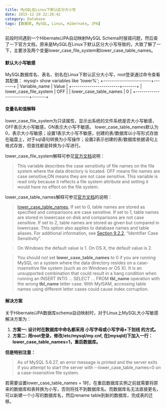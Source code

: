 ```yaml
---
title: MySQL在Linux下默认区分大小写
date: 2015-12-20 22:28:42
category: Database
tags: [数据库, MySQL, Linux, Hibernate, JPA]
---
```


前段时间遇到一个Hibernate/JPA自动映射MySQL Schema时报错问题，然后查了一下官方文档，原来是MySQL在Linux下默认区分大小写导致的，大致了解了一下，主要涉及两个变量lower_case_file_system和lower_case_table_names。

<!-- more -->

#### 默认大小写敏感
MySQL数据库名、表名、别名在Linux下默认区分大小写，root登录通过命令查看其配置：
mysql> show variables like 'lower%';
+------------------------+-------+
| Variable_name          | Value |
+------------------------+-------+
| lower_case_file_system | OFF   |
| lower_case_table_names | 0     |
+------------------------+-------+

#### 变量名和值解释
lower_case_file_system为只读属性，显示出系统的文件系统是否大小写敏感，OFF表示大小写敏感，ON表示大小写不敏感。
lower_case_table_names默认为0，表示大小写敏感；设置1表示大小写不敏感，创建的表/数据库以小写形式存放在磁盘上，对于sql语句转换为小写操作；设置2表示创建的表/数据库依据语句上格式存放，但查找都是转换为小写进行。

lower_case_file_system解释可参见[官方文档](http://dev.mysql.com/doc/refman/5.7/en/server-system-variables.html#sysvar_lower_case_file_system)说明：

> This variable describes the case sensitivity of file names on the file system where the data directory is located. OFF means file names are case sensitive,ON means they are not case sensitive. This variable is read only because it reflects a file system attribute and setting it would have no effect on the file system.


lower_case_table_names解释可参见[官方文档](http://dev.mysql.com/doc/refman/5.6/en/server-system-variables.html#sysvar_lower_case_table_names)的说明：

> [lower_case_table_names](http://dev.mysql.com/doc/refman/5.6/en/server-system-variables.html#sysvar_lower_case_table_names), If set to 0, table names are stored as specified and comparisons are case sensitive. If set to 1, table names are stored in lowercase on disk and comparisons are not case sensitive. If set to 2, table names are stored as given but compared in lowercase. This option also applies to database names and table aliases. For additional information, see [Section 9.2.2](http://dev.mysql.com/doc/refman/5.6/en/identifier-case-sensitivity.html), “Identifier Case Sensitivity”.

> On Windows the default value is 1. On OS X, the default value is 2.

> You should *not* set **lower_case_table_names** to 0 if you are running MySQL on a system where the data directory resides on a case-insensitive file system (such as on Windows or OS X). It is an unsupported combination that could result in a hang condition when running an INSERT INTO ... SELECT ... FROM **tbl_name** operation with the wrong **tbl_name** letter case. With MyISAM, accessing table names using different letter cases could cause index corruption.


#### 解决方案
关于Hibernate/JPA数据库schema自动映射时，对于Linux上MySQL大小写敏感解决方案为：
1. __方案一: 设计时在数据库中命名都采用 小写字母或小写字母+下划线 的方式。__
2. **方案二: 用root登录，修改/etc/mysql/my.cnf, 在[mysqld]下加入一行：lower_case_table_names=1，重启数据库。**

**但是特别注意：**
> As of MySQL 5.6.27, an error message is printed and the server exits if you attempt to start the server with --lower_case_table_names=0 on a case-insensitive file system.

若需要设置lower_case_table_names = 1时，在重启数据库实例之前就需要将原来的数据库和表转换为小写，否则将找不到数据库名。而数据库名无法直接更名，可以新建一个小写的数据库名，然后rename table到新的数据库，完成表的迁移。